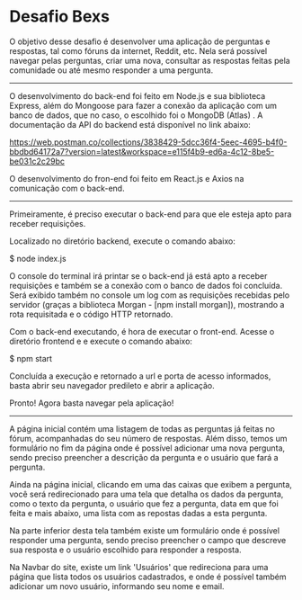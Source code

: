 # Desafio Bexs

O objetivo desse desafio é desenvolver uma aplicação de perguntas e respostas, tal como fóruns da internet, Reddit, etc. Nela será possível navegar pelas perguntas, criar uma nova, consultar as respostas feitas pela comunidade ou até mesmo responder a uma pergunta.

-----------------------------------------------------------------------------------------------------------------------------

O desenvolvimento do back-end foi feito em Node.js e sua biblioteca Express, além do Mongoose para fazer a conexão da aplicação com um banco de dados, que no caso, o escolhido foi o MongoDB (Atlas) .
A documentação da API do backend está disponível no link abaixo:

https://web.postman.co/collections/3838429-5dcc36f4-5eec-4695-b4f0-bbdbd64172a7?version=latest&workspace=e115f4b9-ed6a-4c12-8be5-be031c2c29bc


O desenvolvimento do fron-end foi feito em React.js e Axios na comunicação com o back-end.

-----------------------------------------------------------------------------------------------------------------------------

Primeiramente, é preciso executar o back-end para que ele esteja apto para receber requisições.

Localizado no diretório backend, execute o comando abaixo:

  $ node index.js

O console do terminal irá printar se o back-end já está apto a receber requisições e também se a conexão com o banco de dados foi concluída. Será exibido também no console um log com as requisições recebidas pelo servidor (graças a biblioteca Morgan - [npm install morgan]), mostrando a rota requisitada e o código HTTP retornado.


Com o back-end executando, é hora de executar o front-end. Acesse o diretório frontend e e execute o comando abaixo:

  $ npm start
  
Concluída a execução e retornado a url e porta de acesso informados, basta abrir seu navegador predileto e abrir a aplicação.

Pronto! Agora basta navegar pela aplicação!

-----------------------------------------------------------------------------------------------------------------------------

A página inicial contém uma listagem de todas as perguntas já feitas no fórum, acompanhadas do seu número de respostas. Além disso, temos um formulário no fim da página onde é possível adicionar uma nova pergunta, sendo preciso preencher a descrição da pergunta e o usuário que fará a pergunta.

Ainda na página inicial, clicando em uma das caixas que exibem a pergunta, você será redirecionado para uma tela que detalha os dados da pergunta, como o texto da pergunta, o usuário que fez a pergunta, data em que foi feita e mais abaixo, uma lista com as repostas dadas a esta pergunta.

Na parte inferior desta tela também existe um formulário onde é possível responder uma pergunta, sendo preciso preencher o campo que descreve sua resposta e o usuário escolhido para responder a resposta.

Na Navbar do site, existe um link 'Usuários' que redireciona para uma página que lista todos os usuários cadastrados, e onde é possível também adicionar um novo usuário, informando seu nome e email.

  

